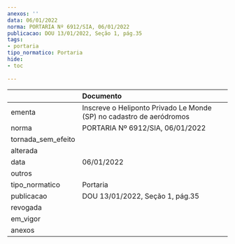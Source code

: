 ```yaml
---
anexos: ''
data: 06/01/2022
norma: PORTARIA Nº 6912/SIA, 06/01/2022
publicacao: DOU 13/01/2022, Seção 1, pág.35
tags:
- portaria
tipo_normatico: Portaria
hide: 
- toc 
 
---
```


|                    | Documento                                                            |
|:-------------------|:---------------------------------------------------------------------|
| ementa             | Inscreve o Heliponto Privado Le Monde (SP) no cadastro de aeródromos |
| norma              | PORTARIA Nº 6912/SIA, 06/01/2022                                     |
| tornada_sem_efeito |                                                                      |
| alterada           |                                                                      |
| data               | 06/01/2022                                                           |
| outros             |                                                                      |
| tipo_normatico     | Portaria                                                             |
| publicacao         | DOU 13/01/2022, Seção 1, pág.35                                      |
| revogada           |                                                                      |
| em_vigor           |                                                                      |
| anexos             |                                                                      |